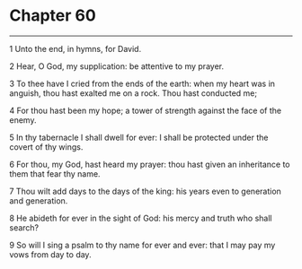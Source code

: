 # Chapter 60

***

1 Unto the end, in hymns, for David.

2 Hear, O God, my supplication: be attentive to my prayer.

3 To thee have I cried from the ends of the earth: when my heart was in anguish, thou hast exalted me on a rock. Thou hast conducted me;

4 For thou hast been my hope; a tower of strength against the face of the enemy.

5 In thy tabernacle I shall dwell for ever: I shall be protected under the covert of thy wings.

6 For thou, my God, hast heard my prayer: thou hast given an inheritance to them that fear thy name.

7 Thou wilt add days to the days of the king: his years even to generation and generation.

8 He abideth for ever in the sight of God: his mercy and truth who shall search?

9 So will I sing a psalm to thy name for ever and ever: that I may pay my vows from day to day.

